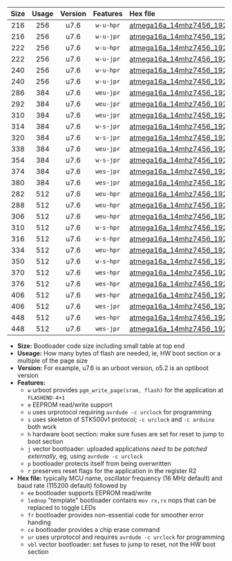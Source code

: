 |Size|Usage|Version|Features|Hex file|
|:-:|:-:|:-:|:-:|:--|
|216|256|u7.6|`w-u-hpr`|[atmega16a_14mhz7456_19200bps_ur.hex](https://raw.githubusercontent.com/stefanrueger/urboot/main//atmega16a_14mhz7456_19200bps_ur.hex)|
|216|256|u7.6|`w-u-jpr`|[atmega16a_14mhz7456_19200bps_ur_vbl.hex](https://raw.githubusercontent.com/stefanrueger/urboot/main//atmega16a_14mhz7456_19200bps_ur_vbl.hex)|
|222|256|u7.6|`w-u-hpr`|[atmega16a_14mhz7456_19200bps_lednop_ur.hex](https://raw.githubusercontent.com/stefanrueger/urboot/main//atmega16a_14mhz7456_19200bps_lednop_ur.hex)|
|222|256|u7.6|`w-u-jpr`|[atmega16a_14mhz7456_19200bps_lednop_ur_vbl.hex](https://raw.githubusercontent.com/stefanrueger/urboot/main//atmega16a_14mhz7456_19200bps_lednop_ur_vbl.hex)|
|240|256|u7.6|`w-u-hpr`|[atmega16a_14mhz7456_19200bps_lednop_fr_ur.hex](https://raw.githubusercontent.com/stefanrueger/urboot/main//atmega16a_14mhz7456_19200bps_lednop_fr_ur.hex)|
|240|256|u7.6|`w-u-jpr`|[atmega16a_14mhz7456_19200bps_lednop_fr_ur_vbl.hex](https://raw.githubusercontent.com/stefanrueger/urboot/main//atmega16a_14mhz7456_19200bps_lednop_fr_ur_vbl.hex)|
|286|384|u7.6|`weu-jpr`|[atmega16a_14mhz7456_19200bps_ee_ur_vbl.hex](https://raw.githubusercontent.com/stefanrueger/urboot/main//atmega16a_14mhz7456_19200bps_ee_ur_vbl.hex)|
|292|384|u7.6|`weu-jpr`|[atmega16a_14mhz7456_19200bps_ee_lednop_ur_vbl.hex](https://raw.githubusercontent.com/stefanrueger/urboot/main//atmega16a_14mhz7456_19200bps_ee_lednop_ur_vbl.hex)|
|310|384|u7.6|`weu-jpr`|[atmega16a_14mhz7456_19200bps_ee_lednop_fr_ur_vbl.hex](https://raw.githubusercontent.com/stefanrueger/urboot/main//atmega16a_14mhz7456_19200bps_ee_lednop_fr_ur_vbl.hex)|
|314|384|u7.6|`w-s-jpr`|[atmega16a_14mhz7456_19200bps_vbl.hex](https://raw.githubusercontent.com/stefanrueger/urboot/main//atmega16a_14mhz7456_19200bps_vbl.hex)|
|320|384|u7.6|`w-s-jpr`|[atmega16a_14mhz7456_19200bps_lednop_vbl.hex](https://raw.githubusercontent.com/stefanrueger/urboot/main//atmega16a_14mhz7456_19200bps_lednop_vbl.hex)|
|338|384|u7.6|`weu-jpr`|[atmega16a_14mhz7456_19200bps_ee_lednop_fr_ce_ur_vbl.hex](https://raw.githubusercontent.com/stefanrueger/urboot/main//atmega16a_14mhz7456_19200bps_ee_lednop_fr_ce_ur_vbl.hex)|
|354|384|u7.6|`w-s-jpr`|[atmega16a_14mhz7456_19200bps_lednop_fr_vbl.hex](https://raw.githubusercontent.com/stefanrueger/urboot/main//atmega16a_14mhz7456_19200bps_lednop_fr_vbl.hex)|
|374|384|u7.6|`wes-jpr`|[atmega16a_14mhz7456_19200bps_ee_vbl.hex](https://raw.githubusercontent.com/stefanrueger/urboot/main//atmega16a_14mhz7456_19200bps_ee_vbl.hex)|
|380|384|u7.6|`wes-jpr`|[atmega16a_14mhz7456_19200bps_ee_lednop_vbl.hex](https://raw.githubusercontent.com/stefanrueger/urboot/main//atmega16a_14mhz7456_19200bps_ee_lednop_vbl.hex)|
|282|512|u7.6|`weu-hpr`|[atmega16a_14mhz7456_19200bps_ee_ur.hex](https://raw.githubusercontent.com/stefanrueger/urboot/main//atmega16a_14mhz7456_19200bps_ee_ur.hex)|
|288|512|u7.6|`weu-hpr`|[atmega16a_14mhz7456_19200bps_ee_lednop_ur.hex](https://raw.githubusercontent.com/stefanrueger/urboot/main//atmega16a_14mhz7456_19200bps_ee_lednop_ur.hex)|
|306|512|u7.6|`weu-hpr`|[atmega16a_14mhz7456_19200bps_ee_lednop_fr_ur.hex](https://raw.githubusercontent.com/stefanrueger/urboot/main//atmega16a_14mhz7456_19200bps_ee_lednop_fr_ur.hex)|
|310|512|u7.6|`w-s-hpr`|[atmega16a_14mhz7456_19200bps.hex](https://raw.githubusercontent.com/stefanrueger/urboot/main//atmega16a_14mhz7456_19200bps.hex)|
|316|512|u7.6|`w-s-hpr`|[atmega16a_14mhz7456_19200bps_lednop.hex](https://raw.githubusercontent.com/stefanrueger/urboot/main//atmega16a_14mhz7456_19200bps_lednop.hex)|
|334|512|u7.6|`weu-hpr`|[atmega16a_14mhz7456_19200bps_ee_lednop_fr_ce_ur.hex](https://raw.githubusercontent.com/stefanrueger/urboot/main//atmega16a_14mhz7456_19200bps_ee_lednop_fr_ce_ur.hex)|
|350|512|u7.6|`w-s-hpr`|[atmega16a_14mhz7456_19200bps_lednop_fr.hex](https://raw.githubusercontent.com/stefanrueger/urboot/main//atmega16a_14mhz7456_19200bps_lednop_fr.hex)|
|370|512|u7.6|`wes-hpr`|[atmega16a_14mhz7456_19200bps_ee.hex](https://raw.githubusercontent.com/stefanrueger/urboot/main//atmega16a_14mhz7456_19200bps_ee.hex)|
|376|512|u7.6|`wes-hpr`|[atmega16a_14mhz7456_19200bps_ee_lednop.hex](https://raw.githubusercontent.com/stefanrueger/urboot/main//atmega16a_14mhz7456_19200bps_ee_lednop.hex)|
|406|512|u7.6|`wes-hpr`|[atmega16a_14mhz7456_19200bps_ee_lednop_fr.hex](https://raw.githubusercontent.com/stefanrueger/urboot/main//atmega16a_14mhz7456_19200bps_ee_lednop_fr.hex)|
|406|512|u7.6|`wes-jpr`|[atmega16a_14mhz7456_19200bps_ee_lednop_fr_vbl.hex](https://raw.githubusercontent.com/stefanrueger/urboot/main//atmega16a_14mhz7456_19200bps_ee_lednop_fr_vbl.hex)|
|448|512|u7.6|`wes-hpr`|[atmega16a_14mhz7456_19200bps_ee_lednop_fr_ce.hex](https://raw.githubusercontent.com/stefanrueger/urboot/main//atmega16a_14mhz7456_19200bps_ee_lednop_fr_ce.hex)|
|448|512|u7.6|`wes-jpr`|[atmega16a_14mhz7456_19200bps_ee_lednop_fr_ce_vbl.hex](https://raw.githubusercontent.com/stefanrueger/urboot/main//atmega16a_14mhz7456_19200bps_ee_lednop_fr_ce_vbl.hex)|

- **Size:** Bootloader code size including small table at top end
- **Useage:** How many bytes of flash are needed, ie, HW boot section or a multiple of the page size
- **Version:** For example, u7.6 is an urboot version, o5.2 is an optiboot version
- **Features:**
  + `w` urboot provides `pgm_write_page(sram, flash)` for the application at `FLASHEND-4+1`
  + `e` EEPROM read/write support
  + `u` uses urprotocol requiring `avrdude -c urclock` for programming
  + `s` uses skeleton of STK500v1 protocol; `-c urclock` and `-c arduino` both work
  + `h` hardware boot section: make sure fuses are set for reset to jump to boot section
  + `j` vector bootloader: uploaded applications *need to be patched externally*, eg, using `avrdude -c urclock`
  + `p` bootloader protects itself from being overwritten
  + `r` preserves reset flags for the application in the register R2
- **Hex file:** typically MCU name, oscillator frequency (16 MHz default) and baud rate (115200 default) followed by
  + `ee` bootloader supports EEPROM read/write
  + `lednop` "template" bootloader contains `mov rx,rx` nops that can be replaced to toggle LEDs
  + `fr` bootloader provides non-essential code for smoother error handing
  + `ce` bootloader provides a chip erase command
  + `ur` uses urprotocol and requires `avrdude -c urclock` for programming
  + `vbl` vector bootloader: set fuses to jump to reset, not the HW boot section
